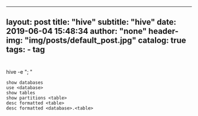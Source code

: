 
---
layout:     post
title:      "hive"
subtitle:   "hive"
date:       2019-06-04 15:48:34
author:     "none"
header-img: "img/posts/default_post.jpg"
catalog: true
tags:
    - tag
---


# 
hive -e "<cmd1>; <cmd2>"
```
show databases
use <database>
show tables
show partitions <table>
desc formatted <table>
desc formatted <database>.<table>
```
